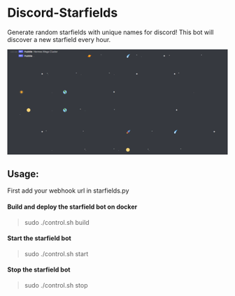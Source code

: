 # Discord-Starfields
Generate random starfields with unique names for discord! This bot will discover a new starfield every hour. 

![alt text](example.PNG "Starfield")


## Usage:
First add your webhook url in starfields.py
#### Build and deploy the starfield bot on docker
> sudo ./control.sh build

#### Start the starfield bot
> sudo ./control.sh start

#### Stop the starfield bot
>sudo ./control.sh stop 

